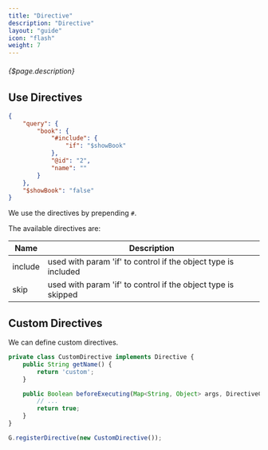 ```yaml
---
title: "Directive"
description: "Directive"
layout: "guide"
icon: "flash"
weight: 7
---
```


###### {$page.description}

<article id="1">

## Use Directives

```JSON
{
    "query": {
        "book": {
            "#include": {
                "if": "$showBook"
            },
            "@id": "2",
            "name": ""
        }
    },
    "$showBook": "false"
}
```

We use the directives by prepending `#`.

The available directives are:

| Name | Description |
| ---- | ----------- |
| include | used with param 'if' to control if the object type is included |
| skip | used with param 'if' to control if the object type is skipped |

</article>

<article id="2">

## Custom Directives

We can define custom directives.

```javascript
private class CustomDirective implements Directive {
    public String getName() {
        return 'custom';
    }

    public Boolean beforeExecuting(Map<String, Object> args, DirectiveContext context) {
        // ...
        return true;
    }
}

G.registerDirective(new CustomDirective());
```

</article>
